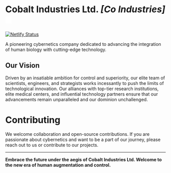 # Cobalt Industries Ltd. *[Co Industries]* <img src="public/icons/sigil-inverted.png" width="20px"/>

[![Netlify Status](https://api.netlify.com/api/v1/badges/6a3af00c-2b95-4a54-92ce-35d124dadf9a/deploy-status)](https://app.netlify.com/sites/coindustries/deploys)

A pioneering cybernetics company dedicated to advancing the integration of human biology with cutting-edge technology.

## Our Vision
Driven by an insatiable ambition for control and superiority, our elite team of scientists, engineers, and strategists works incessantly to push the limits of technological innovation. Our alliances with top-tier research institutions, elite medical centers, and influential technology partners ensure that our advancements remain unparalleled and our dominion unchallenged.

# Contributing
We welcome collaboration and open-source contributions. If you are passionate about cybernetics and want to be a part of our journey, please reach out to us or contribute to our projects.

---
**Embrace the future under the aegis of Cobalt Industries Ltd. Welcome to the new era of human augmentation and control.**
